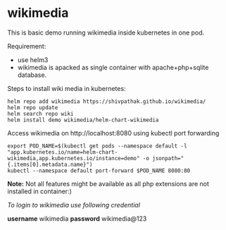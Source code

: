 # wikimedia

This is basic demo running wikimedia inside kubernetes in one pod.

Requirement:

- use helm3
- wikimedia is apacked as single container with apache+php+sqlite database.


Steps to install wiki media in kubernetes:

```
helm repo add wikimedia https://shivpathak.github.io/wikimedia/
helm repo update
helm search repo wiki
helm install demo wikimedia/helm-chart-wikimedia
```

Access wikimedia on http://localhost:8080 using kubectl port forwarding

```
export POD_NAME=$(kubectl get pods --namespace default -l "app.kubernetes.io/name=helm-chart-wikimedia,app.kubernetes.io/instance=demo" -o jsonpath="{.items[0].metadata.name}")
kubectl --namespace default port-forward $POD_NAME 8080:80
```

**Note:** Not all features might be available as all php extensions are not installed in container:)

_To login to wikimedia use following credential_

**username** wikimedia
**password** wikimedia@123